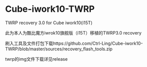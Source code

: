 # Cube-iwork10-TWRP
TWRP recovery 3.0 for Cube iwork10(i15T)

此为本人为酷比魔方iwrok10旗舰版（i15T）移植的TWRP3.0 recovery

刷入工具及文件打包下载https://github.com/Ctrl-Ling/Cube-iwork10-TWRP/blob/master/sources/recovery_flash_tools.zip

twrp的img文件下载详见release
